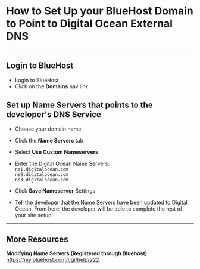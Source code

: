 # How to Set Up your BlueHost Domain to Point to Digital Ocean External DNS

---

## Login to BlueHost
- Login to BlueHost
- Click on the **Domains** nav link

## Set up Name Servers that points to the developer's DNS Service
- Choose your domain name  
- Click the **Name Servers** tab  
- Select **Use Custom Nameservers**  
- Enter the Digital Ocean Name Servers:  
`ns1.digitalocean.com`  
`ns2.digitalocean.com`  
`ns3.digitalocean.com`  

- Click **Save Nameserver** Settings  

- Tell the developer that the Name Servers have been updated to Digital Ocean. From here, the developer will be able to complete the rest of your site setup.

---

## More Resources

**Modifying Name Servers (Registered through Bluehost)**  
https://my.bluehost.com/cgi/help/222
